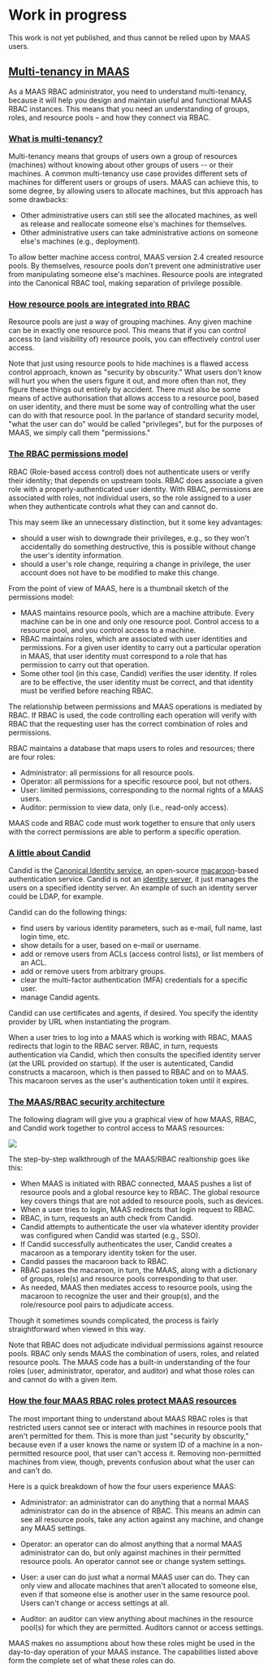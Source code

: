 <!-- "About RBAC" -->

# Work in progress
This work is not yet published, and thus cannot be relied upon by MAAS users.

<a href="#heading--multi-tenancy-in-maas"><h2 id="heading--multi-tenancy-in-maas">Multi-tenancy in MAAS</h2></a>

As a MAAS RBAC administrator, you need to understand multi-tenancy, because it will help you design and maintain useful and functional MAAS RBAC instances.  This means that you need an understanding of groups, roles, and resource pools – and how they connect via RBAC.

<a href="#heading--what-is-multi-tenancy"><h3 id="heading--what-is-multi-tenancy">What is multi-tenancy?</h3></a>

Multi-tenancy means that groups of users own a group of resources (machines) without knowing about other groups of users -- or their machines.  A common multi-tenancy use case provides different sets of machines for different users or groups of users. MAAS can achieve this, to some degree, by allowing users to allocate machines, but this approach has some drawbacks:

- Other administrative users can still see the allocated machines, as well as release and reallocate someone else's machines for themselves.
- Other administrative users can take administrative actions on someone else's machines (e.g., deployment).

To allow better machine access control, MAAS version 2.4 created resource pools.  By themselves, resource pools don't prevent one administrative user from manipulating someone else's machines.  Resource pools are integrated into the Canonical RBAC tool, making separation of privilege possible.

<a href="#heading--how-resource-pools-link-to-rbac"><h3 id="heading--how-resource-pools-link-to-rbac">How resource pools are integrated into RBAC</h3></a>

Resource pools are just a way of grouping machines.  Any given machine can be in exactly one resource pool.  This means that if you can control access to (and visibility of) resource pools, you can effectively control user access.

Note that just using resource pools to hide machines is a flawed access control approach, known as "security by obscurity."  What users don't know will hurt you when the users figure it out, and more often than not, they figure these things out entirely by accident.  There must also be some means of active authorisation that allows access to a resource pool, based on user identity, and there must be some way of controlling what the user can do with that resource pool.  In the parlance of standard security model, "what the user can do" would be called "privileges", but for the purposes of MAAS, we simply call them "permissions."  

<a href="#heading--the-rbac-permissions-model"><h3 id="heading--the-rbac-permissions-model">The RBAC permissions model</h3></a>

RBAC (Role-based access control) does not authenticate users or verify their identity; that depends on upstream tools.  RBAC does associate a given role with a properly-authenticated user identity.  With RBAC, permissions are associated with roles, not individual users, so the role assigned to a user when they authenticate controls what they can and cannot do.

This may seem like an unnecessary distinction, but it some key advantages:

- should a user wish to downgrade their privileges, e.g., so they won't accidentally do something destructive, this is possible without change the user's identity information.
- should a user's role change, requiring a change in privilege, the user account does not have to be modified to make this change.

From the point of view of MAAS, here is a thumbnail sketch of the permissions model:

- MAAS maintains resource pools, which are a machine attribute.  Every machine can be in one and only one resource pool.  Control access to a resource pool, and you control access to a machine.
- RBAC maintains roles, which are associated with user identities and permissions.  For a given user identity to carry out a particular operation in MAAS, that user identity must correspond to a role that has permission to carry out that operation.
- Some other tool (in this case, Candid) verifies the user identity.  If roles are to be effective, the user identity must be correct, and that identity must be verified before reaching RBAC.

The relationship between permissions and MAAS operations is mediated by RBAC.  If RBAC is used, the code controlling each operation will verify with RBAC that the requesting user has the correct combination of roles and permissions.

RBAC maintains a database that maps users to roles and resources; there are four roles:

- Administrator: all permissions for all resource pools.
- Operator: all permissions for a specific resource pool, but not others.
- User: limited permissions, corresponding to the normal rights of a MAAS users.
- Auditor: permission to view data, only (i.e., read-only access).

MAAS code and RBAC code must work together to ensure that only users with the correct permissions are able to perform a specific operation.

<a href="#heading--a-little-about-candid"><h3 id="heading--a-little-about-candid">A little about Candid</h3></a>

Candid is the [Canonical Identity service](https://github.com/mhilton/canonical-candid), an open-source [macaroon](https://en.wikipedia.org/wiki/Macaroons_(computer_science))-based authentication service. Candid is not an [identity server](https://en.wikipedia.org/wiki/Identity_provider), it just manages the users on a specified identity server.  An example of such an identity server could be LDAP, for example.

Candid can do the following things:

- find users by various identity parameters, such as e-mail, full name, last login time, etc.
- show details for a user, based on e-mail or username.
- add or remove users from ACLs (access control lists), or list members of an ACL.
- add or remove users from arbitrary groups.
- clear the multi-factor authentication (MFA) credentials for a specific user.
- manage Candid agents.

Candid can use certificates and agents, if desired.  You specify the identity provider by URL when instantiating the program.

When a user tries to log into a MAAS which is working with RBAC, MAAS redirects that login to the RBAC server.  RBAC, in turn, requests authentication via Candid, which then consults the specified identity server (at the URL provided on startup).  If the user is autenticated, Candid constructs a macaroon, which is then passed to RBAC and on to MAAS.  This macaroon serves as the user's authentication token until it expires.

<a href="#heading--the-rbac-maas-security-architecture"><h3 id="heading--the-rbac-maas-security-architecture">The MAAS/RBAC security architecture</h3></a>

The following diagram will give you a graphical view of how MAAS, RBAC, and Candid work together to control access to MAAS resources:

<a href="https://discourse.maas.io/uploads/default/original/2X/4/4433c6995c342efebe565f4888a46d7107d1525f.png" target = "_blank"><img src="https://discourse.maas.io/uploads/default/original/2X/4/4433c6995c342efebe565f4888a46d7107d1525f.png"></a>

The step-by-step walkthrough of the MAAS/RBAC realtionship goes like this:

- When MAAS is initiated with RBAC connected, MAAS pushes a list of resource pools and a global resource key to RBAC.  The global resource key covers things that are not added to resource pools, such as devices.
- When a user tries to login, MAAS redirects that login request to RBAC.
- RBAC, in turn, requests an auth check from Candid.
- Candid attempts to authenticate the user via whatever identity provider was configured when Candid was started (e.g., SSO).
- If Candid successfully authenticates the user, Candid creates a macaroon as a temporary identity token for the user.
- Candid passes the macaroon back to RBAC.
- RBAC passes the macaroon, in turn, the MAAS, along with a dictionary of groups, role(s) and resource pools corresponding to that user.
- As needed, MAAS then mediates access to resource pools, using the macaroon to recognize the user and their group(s), and the role/resource pool pairs to adjudicate access.

Though it sometimes sounds complicated, the process is fairly straightforward when viewed in this way.

Note that RBAC does not adjudicate individual permissions against resource pools. RBAC only sends MAAS the combination of users, roles, and related resource pools.  The MAAS code has a built-in understanding of the four roles (user, administrator, operator, and auditor) and what those roles can and cannot do with a given item.  

<a href="#heading--how-the-four-maas-roles-protect-maas-resources"><h3 id="heading--how-the-four-maas-roles-protect-maas-resource">How the four MAAS RBAC roles protect MAAS resources</h3></a>

The most important thing to understand about MAAS RBAC roles is that restricted users cannot see or interact with machines in resource pools that aren't permitted for them. This is more than just "security by obscurity," because even if a user knows the name or system ID of a machine in a non-permitted resource pool, that user can't access it.  Removing non-permitted machines from view, though, prevents confusion about what the user can and can't do.

Here is a quick breakdown of how the four users experience MAAS:

- Administrator: an administrator can do anything that a normal MAAS administrator can do in the absence of RBAC.  This means an admin can see all resource pools, take any action against any machine, and change any MAAS settings.

- Operator: an operator can do almost anything that a normal MAAS administrator can do, but only against machines in their permitted resource pools.  An operator cannot see or change system settings.

- User: a user can do just what a normal MAAS user can do.  They can only view and allocate machines that aren't allocated to someone else, even if that someone else is another user in the same resource pool.  Users can't change or access settings at all.

- Auditor: an auditor can view anything about machines in the resource pool(s) for which they are permitted.  Auditors cannot or access settings.

MAAS makes no assumptions about how these roles might be used in the day-to-day operation of your MAAS instance.  The capabilities listed above form the complete set of what these roles can do.